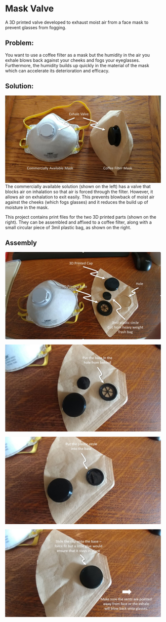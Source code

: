 # Mask Valve
A 3D printed valve developed to exhaust moist air from a face mask to prevent glasses from fogging.

## Problem:
You want to use a coffee filter as a mask but the humidity in the air you exhale blows back against your cheeks and fogs your eyeglasses.  Furthermore, the humidity builds up quickly in the material of the mask which can accelerate its deterioration and efficacy.

## Solution:
![cpmmercially available next to printed](/images/assembled2.jpg)
The commercially available solution (shown on the left) has a valve that blocks air on inhalation so that air is forced through the filter.  However, it allows air on exhalation to exit easily.  This prevents blowback of moist air against the cheeks (which fogs glasses) and it reduces the build up of moisture in the mask.

This project contains print files for the two 3D printed parts (shown on the right).  They can be assembled and affixed to a coffee filter, along with a small circular piece of 3mil plastic bag, as shown on the right.

## Assembly
![step 1](/images/image1-2.jpg)

![step 2](/images/image2-2.jpg)

![step 2](/images/image3-2.jpg)

![step 2](/images/image4-2.jpg)

